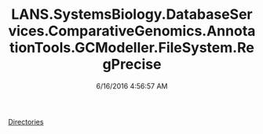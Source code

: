 ﻿---
title: LANS.SystemsBiology.DatabaseServices.ComparativeGenomics.AnnotationTools.GCModeller.FileSystem.RegPrecise
date: 6/16/2016 4:56:57 AM
---

[Directories](T-LANS.SystemsBiology.DatabaseServices.ComparativeGenomics.AnnotationTools.GCModeller.FileSystem.RegPrecise.Directories.html)
